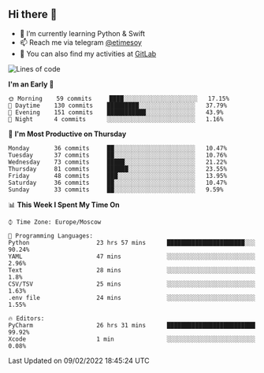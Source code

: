 ## Hi there 👋
- 🌱 I’m currently learning Python & Swift
- 📫 Reach me via telegram [@etimesoy](https://t.me/etimesoy/)
- 🦊 You can also find my activities at [GitLab](https://gitlab.com/etimesoy)

<!--START_SECTION:waka-->
![Lines of code](https://img.shields.io/badge/From%20Hello%20World%20I%27ve%20Written-180%20Thousand%20lines%20of%20code-blue)

**I'm an Early 🐤** 

```text
🌞 Morning    59 commits     ████░░░░░░░░░░░░░░░░░░░░░   17.15% 
🌆 Daytime    130 commits    █████████░░░░░░░░░░░░░░░░   37.79% 
🌃 Evening    151 commits    ███████████░░░░░░░░░░░░░░   43.9% 
🌙 Night      4 commits      ░░░░░░░░░░░░░░░░░░░░░░░░░   1.16%

```
📅 **I'm Most Productive on Thursday** 

```text
Monday       36 commits     ██░░░░░░░░░░░░░░░░░░░░░░░   10.47% 
Tuesday      37 commits     ██░░░░░░░░░░░░░░░░░░░░░░░   10.76% 
Wednesday    73 commits     █████░░░░░░░░░░░░░░░░░░░░   21.22% 
Thursday     81 commits     ██████░░░░░░░░░░░░░░░░░░░   23.55% 
Friday       48 commits     ███░░░░░░░░░░░░░░░░░░░░░░   13.95% 
Saturday     36 commits     ██░░░░░░░░░░░░░░░░░░░░░░░   10.47% 
Sunday       33 commits     ██░░░░░░░░░░░░░░░░░░░░░░░   9.59%

```


📊 **This Week I Spent My Time On** 

```text
⌚︎ Time Zone: Europe/Moscow

💬 Programming Languages: 
Python                   23 hrs 57 mins      ██████████████████████░░░   90.24% 
YAML                     47 mins             ░░░░░░░░░░░░░░░░░░░░░░░░░   2.96% 
Text                     28 mins             ░░░░░░░░░░░░░░░░░░░░░░░░░   1.8% 
CSV/TSV                  25 mins             ░░░░░░░░░░░░░░░░░░░░░░░░░   1.63% 
.env file                24 mins             ░░░░░░░░░░░░░░░░░░░░░░░░░   1.55%

🔥 Editors: 
PyCharm                  26 hrs 31 mins      █████████████████████████   99.92% 
Xcode                    1 min               ░░░░░░░░░░░░░░░░░░░░░░░░░   0.08%

```


 Last Updated on 09/02/2022 18:45:24 UTC
<!--END_SECTION:waka-->
